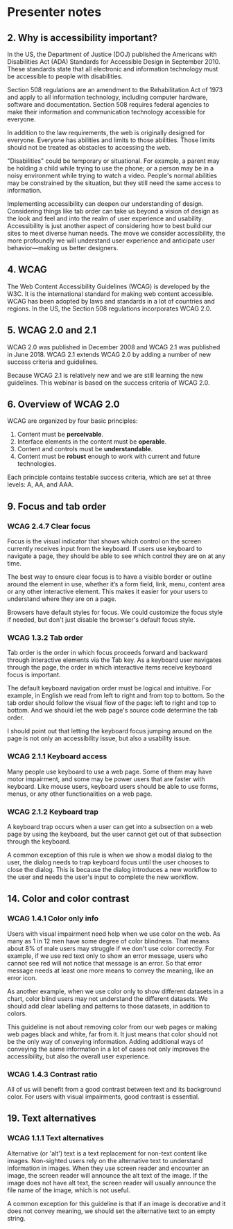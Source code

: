 # Presenter notes

## 2. Why is accessibility important?

In the US, the Department of Justice (DOJ) published the Americans with Disabilities Act (ADA) Standards for Accessible Design in September 2010. These standards state that all electronic and information technology must be accessible to people with disabilities.

Section 508 regulations are an amendment to the Rehabilitation Act of 1973 and apply to all information technology, including computer hardware, software and documentation. Section 508 requires federal agencies to make their information and communication technology accessible for everyone.

In addition to the law requirements, the web is originally designed for everyone. Everyone has abilities and limits to those abilities. Those limits should not be treated as obstacles to accessing the web.

"Disabilities" could be temporary or situational. For example, a parent may be holding a child while trying to use the phone; or a person may be in a noisy environment while trying to watch a video. People's normal abilities may be constrained by the situation, but they still need the same access to information.

Implementing accessibility can deepen our understanding of design. Considering things like tab order can take us beyond a vision of design as the look and feel and into the realm of user experience and usability. Accessibility is just another aspect of considering how to best build our sites to meet diverse human needs. The move we consider accessibility, the more profoundly we will understand user experience and anticipate user behavior—making us better designers.

## 4. WCAG

The Web Content Accessibility Guidelines (WCAG) is developed by the W3C. It is the international standard for making web content accessible. WCAG has been adopted by laws and standards in a lot of countries and regions. In the US, the Section 508 regulations incorporates WCAG 2.0.

## 5. WCAG 2.0 and 2.1

WCAG 2.0 was published in December 2008 and WCAG 2.1 was published in June 2018. WCAG 2.1 extends WCAG 2.0 by adding a number of new success criteria and guidelines.

Because WCAG 2.1 is relatively new and we are still learning the new guidelines. This webinar is based on the success criteria of WCAG 2.0.

## 6. Overview of WCAG 2.0

WCAG are organized by four basic principles:

1. Content must be **perceivable**.
2. Interface elements in the content must be **operable**.
3. Content and controls must be **understandable**.
4. Content must be **robust** enough to work with current and future technologies.

Each principle contains testable success criteria, which are set at three levels: A, AA, and AAA.

## 9. Focus and tab order

### WCAG 2.4.7 Clear focus

Focus is the visual indicator that shows which control on the screen currently receives input from the keyboard. If users use keyboard to navigate a page, they should be able to see which control they are on at any time.

The best way to ensure clear focus is to have a visible border or outline around the element in use, whether it’s a form field, link, menu, content area or any other interactive element. This makes it easier for your users to understand where they are on a page.

Browsers have default styles for focus. We could customize the focus style if needed, but don't just disable the browser's default focus style.

### WCAG 1.3.2 Tab order

Tab order is the order in which focus proceeds forward and backward through interactive elements via the Tab key. As a keyboard user navigates through the page, the order in which interactive items receive keyboard focus is important.

The default keyboard navigation order must be logical and intuitive. For example, in English we read from left to right and from top to bottom. So the tab order should follow the visual flow of the page: left to right and top to bottom. And we should let the web page's source code determine the tab order.

I should point out that letting the keyboard focus jumping around on the page is not only an accessibility issue, but also a usability issue.

### WCAG 2.1.1 Keyboard access

Many people use keyboard to use a web page. Some of them may have motor impairment, and some may be power users that are faster with keyboard. Like mouse users, keyboard users should be able to use forms, menus, or any other functionalities on a web page.

### WCAG 2.1.2 Keyboard trap

A keyboard trap occurs when a user can get into a subsection on a web page by using the keyboard, but the user cannot get out of that subsection through the keyboard.

A common exception of this rule is when we show a modal dialog to the user, the dialog needs to trap keyboard focus until the user chooses to close the dialog. This is because the dialog introduces a new workflow to the user and needs the user's input to complete the new workflow.

## 14. Color and color contrast

### WCAG 1.4.1 Color only info

Users with visual impairment need help when we use color on the web. As many as 1 in 12 men have some degree of color blindness. That means about 8% of male users may struggle if we don't use color correctly. For example, if we use red text only to show an error message, users who cannot see red will not notice that message is an error. So that error message needs at least one more means to convey the meaning, like an error icon.

As another example, when we use color only to show different datasets in a chart, color blind users may not understand the different datasets. We should add clear labelling and patterns to those datasets, in addition to colors.

This guideline is not about removing color from our web pages or making web pages black and white, far from it. It just means that color should not be the only way of conveying information. Adding additional ways of conveying the same information in a lot of cases not only improves the accessibility, but also the overall user experience.

### WCAG 1.4.3 Contrast ratio

All of us will benefit from a good contrast between text and its background color. For users with visual impairments, good contrast is essential.

## 19. Text alternatives

### WCAG 1.1.1 Text alternatives

Alternative (or 'alt') text is a text replacement for non-text content like images. Non-sighted users rely on the alternative text to understand information in images. When they use screen reader and encounter an image, the screen reader will announce the alt text of the image. If the image does not have alt text, the screen reader will usually announce the file name of the image, which is not useful.

A common exception for this guideline is that if an image is decorative and it does not convey meaning, we should set the alternative text to an empty string.